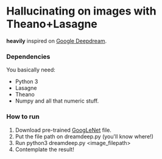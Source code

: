 # Hallucinating on images with Theano+Lasagne

**heavily** inspired on [Google Deepdream](https://github.com/google/deepdream).

### Dependencies
You basically need:
* Python 3
* Lasagne
* Theano
* Numpy and all that numeric stuff.

### How to run
1. Download pre-trained [GoogLeNet](https://s3.amazonaws.com/lasagne/recipes/pretrained/imagenet/blvc_googlenet.pkl) file.
1. Put the file path on dreamdeep.py (you'll know where!)
1. Run python3 dreamdeep.py <image_filepath>
1. Contemplate the result!
